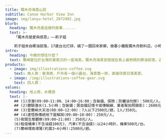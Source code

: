 ```yaml
---
title: 獨木舟海景山莊
subtitle: Canoe Harbor View Inn
image: img/lanyu-hotel_2072402.jpg
blurb:
  heading: 獨木舟是這樣的故事......
  text: >-
    「獨木舟是愛與感恩」——莉子姐

    莉子姐來自椰油部落，17歲台北打拼，繞了一圈回來家鄉，做著小攤販獨木舟飲料店，小時候莉子姐的家人以手工藝『獨木舟』維生，一艘艘獨木舟不只帶給遊客回憶，也承載對家庭愛與關懷，現在莉子姐想用『獨木舟』傳承下去，將這份感動帶給來蘭嶼的旅人。
intro:
  heading: 今晚你想住什麼？
  text: 蘭嶼是位於台灣的東南方的一座海島，獨木舟海景民宿就在島上最熱鬧的椰油部落，近開元港（三分鐘路程），附近有著7-11與小吃店，店家也提供多種水上活動，愛玩水的你在等什麼呢？
products:
  - image: img/illustrations-coffee.svg
    text: 兩人房：東清房，戶外有一個小露台，海景第一排，直接欣賞日落美景。
  - image: /img/illustrations-coffee-gear.svg
    text: 四人房：
values:
  heading: 地上爬，水裡游
  text: |-
    ## (1)浮潛(09:00~11:00、14:00~16:00；含裝備、保險；防曬油勿擦)：500元/人。  
    ## (2)體驗潛水(1.5小時；含裝備；需自備記憶卡或傳輸線、業者幫拍照錄影)：2600元/人。
    ## (3)登蘭嶼大天池(08:00~12:00)：7人以下2500元/趟，1人/350元。
    ## (4)達悟族傳統地下屋解說(09:00~10:00)：250元/人。
    (5)夜間生態觀察(09:00~21:00)：350元/人。
    (6)租借機車(不含油錢100元)、汽車(不含油錢):以24小時計，機車500元/台。
    (7)蘭嶼環島導覽(約莫3~4小時):2500元/趟。
---
```

